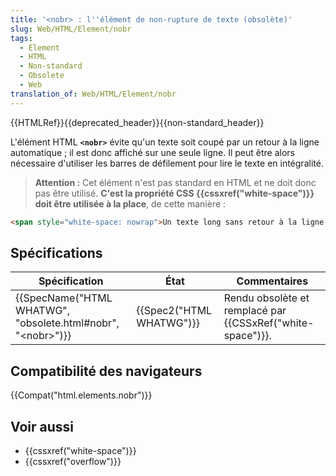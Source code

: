 ```yaml
---
title: '<nobr> : l''élément de non-rupture de texte (obsolète)'
slug: Web/HTML/Element/nobr
tags:
  - Element
  - HTML
  - Non-standard
  - Obsolete
  - Web
translation_of: Web/HTML/Element/nobr
---
```

{{HTMLRef}}{{deprecated_header}}{{non-standard_header}}

L'élément HTML **`<nobr>`** évite qu'un texte soit coupé par un retour à la ligne automatique ; il est donc affiché sur une seule ligne. Il peut être alors nécessaire d'utiliser les barres de défilement pour lire le texte en intégralité.

> **Attention :** Cet élément n'est pas standard en HTML et ne doit donc pas être utilisé. **C'est la propriété CSS {{cssxref("white-space")}} doit être utilisée à la place**, de cette manière :

```html
<span style="white-space: nowrap">Un texte long sans retour à la ligne.</span>
```

## Spécifications

| Spécification                                                                            | État                             | Commentaires                                                         |
| ---------------------------------------------------------------------------------------- | -------------------------------- | -------------------------------------------------------------------- |
| {{SpecName("HTML WHATWG", "obsolete.html#nobr", "&lt;nobr&gt;")}} | {{Spec2("HTML WHATWG")}} | Rendu obsolète et remplacé par {{CSSxRef("white-space")}}. |

## Compatibilité des navigateurs

{{Compat("html.elements.nobr")}}

## Voir aussi

- {{cssxref("white-space")}}
- {{cssxref("overflow")}}
